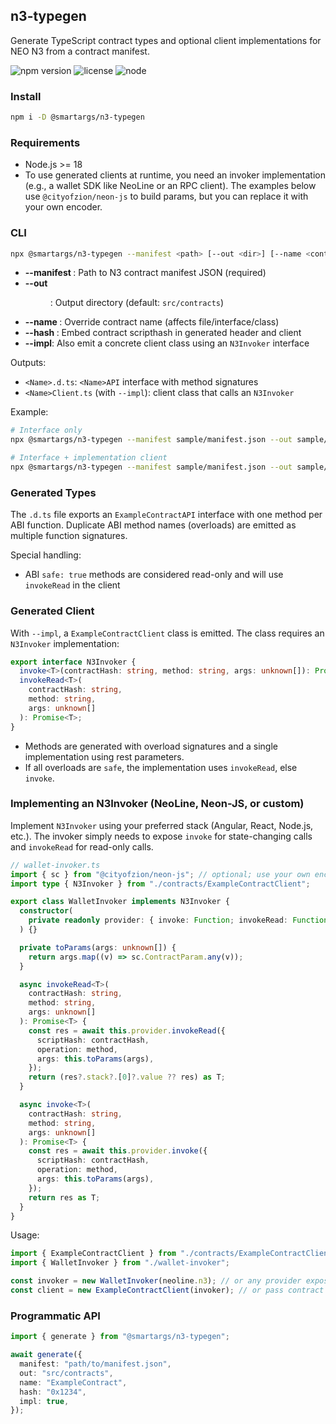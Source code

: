 ## n3-typegen

Generate TypeScript contract types and optional client implementations for NEO N3 from a contract manifest.

![npm version](https://img.shields.io/npm/v/%40smartargs%2Fn3-typegen)
![license](https://img.shields.io/badge/license-MIT-blue.svg)
![node](https://img.shields.io/badge/node-%3E%3D18-brightgreen)

### Install

```bash
npm i -D @smartargs/n3-typegen
```

### Requirements

- Node.js >= 18
- To use generated clients at runtime, you need an invoker implementation (e.g., a wallet SDK like NeoLine or an RPC client). The examples below use `@cityofzion/neon-js` to build params, but you can replace it with your own encoder.

### CLI

```bash
npx @smartargs/n3-typegen --manifest <path> [--out <dir>] [--name <contract>] [--hash <scriptHash>] [--impl]
```

- **--manifest <path>**: Path to N3 contract manifest JSON (required)
- **--out <dir>**: Output directory (default: `src/contracts`)
- **--name <contract>**: Override contract name (affects file/interface/class)
- **--hash <scriptHash>**: Embed contract scripthash in generated header and client
- **--impl**: Also emit a concrete client class using an `N3Invoker` interface

Outputs:

- `<Name>.d.ts`: `<Name>API` interface with method signatures
- `<Name>Client.ts` (with `--impl`): client class that calls an `N3Invoker`

Example:

```bash
# Interface only
npx @smartargs/n3-typegen --manifest sample/manifest.json --out sample/out --name ExampleContract --hash 0x1234

# Interface + implementation client
npx @smartargs/n3-typegen --manifest sample/manifest.json --out sample/out --name ExampleContract --hash 0x1234 --impl
```

### Generated Types

The `.d.ts` file exports an `ExampleContractAPI` interface with one method per ABI function. Duplicate ABI method names (overloads) are emitted as multiple function signatures.

Special handling:

- ABI `safe: true` methods are considered read-only and will use `invokeRead` in the client

### Generated Client

With `--impl`, a `ExampleContractClient` class is emitted. The class requires an `N3Invoker` implementation:

```ts
export interface N3Invoker {
  invoke<T>(contractHash: string, method: string, args: unknown[]): Promise<T>;
  invokeRead<T>(
    contractHash: string,
    method: string,
    args: unknown[]
  ): Promise<T>;
}
```

- Methods are generated with overload signatures and a single implementation using rest parameters.
- If all overloads are `safe`, the implementation uses `invokeRead`, else `invoke`.

### Implementing an N3Invoker (NeoLine, Neon-JS, or custom)

Implement `N3Invoker` using your preferred stack (Angular, React, Node.js, etc.). The invoker simply needs to expose `invoke` for state-changing calls and `invokeRead` for read-only calls.

```ts
// wallet-invoker.ts
import { sc } from "@cityofzion/neon-js"; // optional; use your own encoder if preferred
import type { N3Invoker } from "./contracts/ExampleContractClient";

export class WalletInvoker implements N3Invoker {
  constructor(
    private readonly provider: { invoke: Function; invokeRead: Function }
  ) {}

  private toParams(args: unknown[]) {
    return args.map((v) => sc.ContractParam.any(v));
  }

  async invokeRead<T>(
    contractHash: string,
    method: string,
    args: unknown[]
  ): Promise<T> {
    const res = await this.provider.invokeRead({
      scriptHash: contractHash,
      operation: method,
      args: this.toParams(args),
    });
    return (res?.stack?.[0]?.value ?? res) as T;
  }

  async invoke<T>(
    contractHash: string,
    method: string,
    args: unknown[]
  ): Promise<T> {
    const res = await this.provider.invoke({
      scriptHash: contractHash,
      operation: method,
      args: this.toParams(args),
    });
    return res as T;
  }
}
```

Usage:

```ts
import { ExampleContractClient } from "./contracts/ExampleContractClient";
import { WalletInvoker } from "./wallet-invoker";

const invoker = new WalletInvoker(neoline.n3); // or any provider exposing invoke/invokeRead
const client = new ExampleContractClient(invoker); // or pass contract hash if not using --hash
```

### Programmatic API

```ts
import { generate } from "@smartargs/n3-typegen";

await generate({
  manifest: "path/to/manifest.json",
  out: "src/contracts",
  name: "ExampleContract",
  hash: "0x1234",
  impl: true,
});
```
